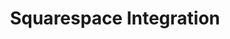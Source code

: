 ---
title: Squarespace Integration
integrationName: Squarespace
logo: squarespace-integration.png
isHighlighted: false
slug: squarespace
highlights: |
    Referral SaaSquatch's Squarespace integration leverages your existing Squarespace website to install your referral program without editing any code.
keyFeatures:
 - Drag-and-Drop code snippet install
 - Leverage your existing Squarespace website
 - No editing of website code required
 - Completely configure your referral program through the SaaSquatch Portal.
moreInfo:
 - "[Squarespace Quickstart Guide](/guides/squarespace)"
 - "[Drag-and-Drop Integration Configuration](/guides/integration-quickstart)"
category: landingPage
template: intergrationLander.html
---